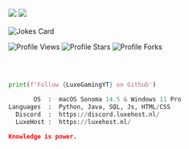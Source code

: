 <br>
 
<div> 
 <a href="https://discord.luxehost.nl/" target="_blank"><img src="https://img.shields.io/badge/Discord-7289DA?style=for-the-badge&logo=discord&logoColor=white" target="_blank"></a> 
 <a href = "mailto:info@luxehost.nl"><img src="https://img.shields.io/badge/-Gmail-%23333?style=for-the-badge&logo=gmail&logoColor=white" target="_blank"></a>
 
</div>
<br>
<img src="https://readme-jokes.vercel.app/api" alt="Jokes Card" />
<br>


<img src="https://img.shields.io/badge/dynamic/json?&label=Total%20Views&color=bb2527&style=flat&style=for-the-badge&query=%24.views&url=https://api.github-star-counter.workers.dev/user/LuxeGamingYT" alt="Profile Views"></a>
<img src="https://img.shields.io/badge/dynamic/json?&label=Total%20Stars&color=bb2527&style=flat&style=for-the-badge&query=%24.stars&url=https://api.github-star-counter.workers.dev/user/LuxeGamingYT" alt="Profile Stars"></a>
<img src="https://img.shields.io/badge/dynamic/json?&label=Total%20Forks&color=bb2527&style=flat&style=for-the-badge&query=%24.forks&url=https://api.github-star-counter.workers.dev/user/LuxeGamingYT" alt="Profile Forks"></a>

 ##
<br>

```python
print(f'Follow {LuxeGamingYT} on Github')
```

```python
       OS  :  macOS Sonoma 14.5 & Windows 11 Pro
Languages  :  Python, Java, SQL, Js, HTML/CSS
  Discord  :  https://discord.luxehost.nl/
  LuxeHost :  https://luxehost.nl/
```

```json
Knowledge is power.
```

